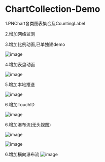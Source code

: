 # ChartCollection-Demo

1.PNChart各类图表集合及CountingLabel

2.增加网络监测

3.增加比例动画,已单独建demo

![image](https://github.com/FTCcheV/ChartCollection-Demo/blob/master/ChartCollection/ChartCollection/%E6%88%AA%E5%9B%BE%E6%95%88%E6%9E%9C/%E6%AF%94%E4%BE%8B%E6%98%BE%E7%A4%BA.png)

4.增加表盘动画

![image](https://github.com/FTCcheV/ChartCollection-Demo/blob/master/ChartCollection/ChartCollection/%E6%88%AA%E5%9B%BE%E6%95%88%E6%9E%9C/%E8%A1%A8%E7%9B%98%E5%8A%A8%E7%94%BB.PNG)

5.增加本地推送

![image](https://github.com/FTCcheV/ChartCollection-Demo/blob/master/ChartCollection/ChartCollection/%E6%88%AA%E5%9B%BE%E6%95%88%E6%9E%9C/%E6%9C%AC%E5%9C%B0%E6%8E%A8%E9%80%81.PNG)

6.增加TouchID

![image](https://github.com/FTCcheV/ChartCollection-Demo/blob/master/ChartCollection/ChartCollection/%E6%88%AA%E5%9B%BE%E6%95%88%E6%9E%9C/TouchID.PNG)

6.增加瀑布流(无头视图)

![image](https://github.com/FTCcheV/ChartCollection-Demo/blob/master/ChartCollection/ChartCollection/%E6%88%AA%E5%9B%BE%E6%95%88%E6%9E%9C/%E7%80%91%E5%B8%83%E6%B5%81.PNG)

![image](https://github.com/FTCcheV/ChartCollection-Demo/blob/master/ChartCollection/ChartCollection/%E6%88%AA%E5%9B%BE%E6%95%88%E6%9E%9C/%E7%80%91%E5%B8%83%E6%B5%812.PNG)

6.增加横向瀑布流
![image](https://github.com/FTCcheV/ChartCollection-Demo/blob/master/ChartCollection/ChartCollection/%E6%88%AA%E5%9B%BE%E6%95%88%E6%9E%9C/%E6%A8%AA%E5%90%91%E7%80%91%E5%B8%83%E6%B5%81.PNG)



